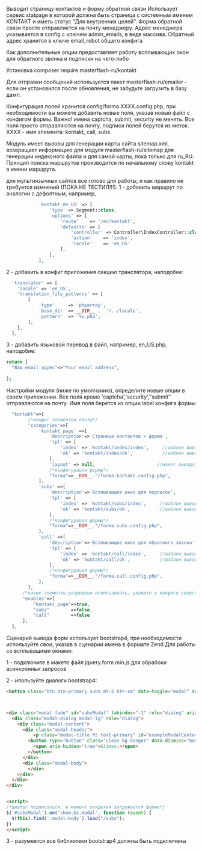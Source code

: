 Выводит страницу контактов и форму обратной связи
Использует сервис statpage в которой должна быть страница с системным именем KONTAKT и иметь статус "Для внутренних целей".
Форма обратной связи просто отправляется на почту менеджеру. Адрес менеджера указывается в config  с ключем admin_emails, в виде массива.
Обратный адрес хранится в ключе email_robot общего конфига

Как дополнительные опции предоставляет работу всплывающих окон для обратного звонка и подписки на чего-либо

Установка
composer require masterflash-ru/kontakt

Для отправки сообщений используется пакет masterflash-ru/emailer - если он установился после обновления, не забудьте загрузить в базу дамп.

Конфигурация полей хранится config/forma.ХХХХ.config.php, при необходимости вы можете добавить новые поля, указав новый файл с конфигом формы.
Важно! имена captcha, submit, security не менять.
Все поля просто отправляются на почту, подписи полей берутся из меток. ХХХХ - имя элемента: kontakt, call, subs

Модуль имеет вызовы для генерации карты сайта sitemap.xml, возвращает информацию для модуля masterflash-ru/sitemap для генерации индексного файла и для самой карты, пока только для ru_RU.
Принцип поиска маршрутов производится по начальному слову kontakt в имени маршрута.

для мультиязычных сайтов все готово для работы, и как правило не требуется измнений (ПОКА НЕ ТЕСТИЛ!!!):
1 - добавить маршрут по аналогии с дефолтным, например,
```php
            'kontakt_en_US' => [
                'type' => Segment::class,
                'options' => [
                    'route'    => '/en/kontakt',
                    'defaults' => [
                        'controller' => Controller\IndexController::class,
                        'action'    => 'index',
                        'locale'    => 'en_US'
                    ],
                ],
            ],
```
2 - добавить в конфиг приложения секцию транслятора, наподобие:
```php
  'translator' => [
    'locale' => 'en_US',
    'translation_file_patterns' => [
        [
            'type'     => 'phparray',
            'base_dir' => __DIR__ .  '/../locale',
            'pattern'  => '%s.php',
        ],
    ],
  ],
```
3 - добавить языковой перевод в файл, например, en_US.php, наподобие:
```php
return [
  "Ваш email адрес"=>"Your email address",
  
];
```

Настройки модуля (ниже по умолчанию), определите новые опции в своем приложении.
Все поля кроме 'captcha','security',"submit" отправляются на почту. Имя поля берется из опции label конфига формы
```php
  "kontakt"=>[
        /*конфиг элементов ленты*/
        "categories"=>[
            'kontakt_page' =>[
                'description'=>'Страница контактов + форма',
                'tpl' => [
                    'index' => 'kontakt/index/index',     //шаблон вывода страницы
                    'ok' => 'kontakt/index/ok',           //шаблон вывода страницы после отправки формы
                ],
                'layout' => null,                       //макет вывода, по умолчанию текущий
                /*конфигурация формы*/
                "forma"=>__DIR__."/forma.kontakt.config.php",
            ],
            'subs' =>[
                'description'=>'Всплывающее окно для подписок',
                'tpl' => [
                    'index' => 'kontakt/subs/index',     //шаблон вывода страницы
                    'ok' => 'kontakt/subs/ok',           //шаблон вывода страницы после отправки формы
                ],
                /*конфигурация формы*/
                "forma"=>__DIR__."/forma.subs.config.php",
            ],
            'call' =>[
                'description'=>'Всплывающее окно для обратного звонка',
                'tpl' => [
                    'index' => 'kontakt/call/index',     //шаблон вывода страницы
                    'ok' => 'kontakt/call/ok',           //шаблон вывода страницы после отправки формы
                ],
                /*конфигурация формы*/
                "forma"=>__DIR__."/forma.call.config.php",
            ],
        ],
      /*какие элементы разрешено использовать, укажите в конфиге своего приложения */
      "enables"=>[ 
          "kontakt_page"=>true,
          "subs"        =>false,
          "call"        =>false
      ],
  ],
```

Сценарий вывода форм использует bootstrap4, при необходимости используйте свои, указав в сценарии имена в формате Zend
Для работы со всплыващими окнами:

1 - подключите в макете файл jquery.form.min.js для обрабоки асинхронных запросов

2 - ипользуйте диалоги bootstrap4:
```HTML
<button class="btn btn-primary subs mt-2 btn-sm" data-toggle="modal" data-target="#subsModal">Подписаться на рассылку</button>



<div class="modal fade" id="subsModal" tabindex="-1" role="dialog" aria-labelledby="SModalLabel" aria-hidden="true">
  <div class="modal-dialog modal-lg" role="dialog">
    <div class="modal-content">
      <div class="modal-header">
          <p class="modal-title h5 text-primary" id="exampleModalCenterTitle">Подписаться на рассылку</p>
        <button type="button" class="close bg-danger" data-dismiss="modal" aria-label="Close">
          <span aria-hidden="true">&times;</span>
        </button>
      </div>
      <div class="modal-body">
        </div>
    </div>
  </div>
</div>


<script>
/*диалог подписаться, в момент открытия загружается форма*/
$('#subsModal').on('show.bs.modal', function (event) {
  $(this).find('.modal-body').load("/subs");
})
</script>
```

3 - разумеется все библиотеки bootstrap4 должны быть подключены
